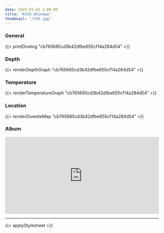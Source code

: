 ```yaml
---
date: 2025-03-02 3:00:00
title: "#259 Okinawa"
thumbnail: "/259.jpg"
---
```


### General

{{< printDivelog "cb765685cd3b42dfbe655cf14a284d54" >}}

### Depth

{{< renderDepthGraph "cb765685cd3b42dfbe655cf14a284d54" >}}

### Temperature

{{< renderTemperatureGraph "cb765685cd3b42dfbe655cf14a284d54" >}}

### Location

{{< renderDivesiteMap "cb765685cd3b42dfbe655cf14a284d54" >}}

### Album

<div class='lr_embed' style='position: relative; padding-bottom: 50%; height: 0; overflow: hidden;'><iframe id='iframe' src='https://lightroom.adobe.com/embed/shares/886ad41b35da44d7933452754d325181/slideshow?background_color=%232D2D2D&color=%23999999' frameborder='0'style='width:100%; height:100%; position: absolute; top:0; left:0;' ></iframe></div>

---

{{< applyStylesheet >}}
